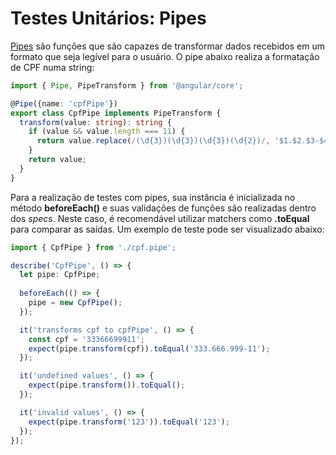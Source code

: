 # Testes Unitários: Pipes

[Pipes](./ANGULAR_ARQT_FRAMEWORK.md) são funções que são capazes de transformar dados recebidos em um formato que seja legível para o usuário. O pipe abaixo realiza a formatação de CPF numa string:


```ts
import { Pipe, PipeTransform } from '@angular/core';

@Pipe({name: 'cpfPipe'})
export class CpfPipe implements PipeTransform {
  transform(value: string): string {
  	if (value && value.length === 11) {
      return value.replace(/(\d{3})(\d{3})(\d{3})(\d{2})/, '$1.$2.$3-$4');
    }
    return value;
  }
}
```

Para a realização de testes com pipes, sua instância é inicializada no método **beforeEach()**  e suas validações de funções são realizadas dentro dos *specs*. Neste caso, é recomendável utilizar matchers como **.toEqual** para comparar as saídas. Um exemplo de teste pode ser visualizado abaixo:

```ts
import { CpfPipe } from './cpf.pipe';

describe('CpfPipe', () => {
  let pipe: CpfPipe;
  
  beforeEach(() => {
    pipe = new CpfPipe();
  });

  it('transforms cpf to cpfPipe', () => {
    const cpf = '33366699911';
    expect(pipe.transform(cpf)).toEqual('333.666.999-11');
  });

  it('undefined values', () => {
    expect(pipe.transform()).toEqual();
  });

  it('invalid values', () => {
    expect(pipe.transform('123')).toEqual('123');
  });
});
```